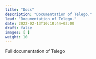 ```yaml
---
title: "Docs"
description: "Documentation of Telego."
lead: "Documentation of Telego."
date: 2022-02-13T10:10:44+02:00
draft: false
images: [ ]
weight: 10
---
```


Full documentation of Telego
